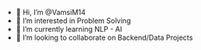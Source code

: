 - 👋 Hi, I’m @VamsiM14
- 👀 I’m interested in Problem Solving
- 🌱 I’m currently learning NLP - AI
- 💞️ I’m looking to collaborate on Backend/Data Projects

<!---
VamsiM14/VamsiM14 is a ✨ special ✨ repository because its `README.md` (this file) appears on your GitHub profile.
You can click the Preview link to take a look at your changes.
--->

